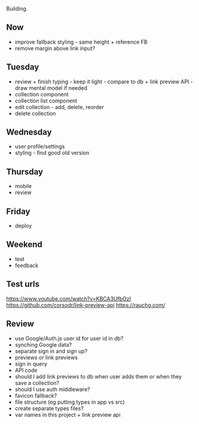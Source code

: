 Building. 

## Now 
- improve fallback styling - same height + reference FB
- remove margin above link input?

## Tuesday 
- review + finish typing - keep it light - compare to db + link preview API - draw mental model if needed 
- collection component 
- collection list component 
- edit collection - add, delete, reorder 
- delete collection 

## Wednesday 
- user profile/settings 
- styling - find good old version 

## Thursday 
- mobile  
- review 

## Friday 
- deploy 

## Weekend 
- test
- feedback 

## Test urls 
https://www.youtube.com/watch?v=KBCA3UfbOzI 
https://github.com/corsodr/link-preview-api 
https://rauchg.com/ 

## Review 
- use Google/Auth.js user id for user id in db?
- synching Google data?
- separate sign in and sign up?
- previews or link previews 
- sign in query
- API code 
- should I add link previews to db when user adds them or when they save a collection? 
- should I use auth middleware? 
- favicon fallback? 
- file structure (eg putting types in app vs src)
- create separate types files? 
- var names in this project + link preview api 